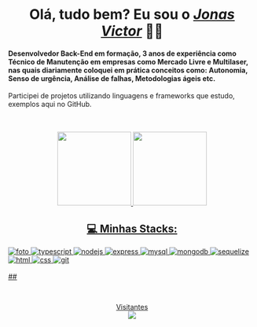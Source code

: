  <div>
   <h1 align="center">Olá, tudo bem? Eu sou o <a href="https://www.linkedin.com/in/jonas-paiva-23b172149/"><i>Jonas Victor</i></a> 🙋‍♂️</h1>                                      </div>
   
   #### Desenvolvedor Back-End em formação, 3 anos de experiência como Técnico de Manutenção em empresas como Mercado Livre e Multilaser, nas quais diariamente coloquei em prática conceitos como: Autonomia, Senso de urgência, Análise de falhas, Metodologias ágeis etc.
   Participei de projetos utilizando linguagens e frameworks que estudo, exemplos aqui no GitHub.

<br>

<div align="center">
   <br>
  <a href="https://github.com/Jonas-Victor950">
  <img height="150em" src="https://github-readme-stats.vercel.app/api?username=Jonas-Victor950&show_icons=true&theme=onedark&include_all_commits=true&count_private=true"/>
  <img height="150em" src="https://github-readme-stats.vercel.app/api/top-langs/?username=Jonas-Victor950&layout=compact&langs_count=7&theme=onedark"/>
</div>

<div >
  <h2 align="center" >💻  Minhas Stacks:</H2>
<img src="https://img.shields.io/badge/JavaScript-323330?style=for-the-badge&logo=javascript&logoColor=F7DF1E" alt="foto">
<img src="https://img.shields.io/badge/TypeScript-007ACC?style=for-the-badge&logo=typescript&logoColor=white" alt="typescript">
<img src="https://img.shields.io/badge/Node.js-43853D?style=for-the-badge&logo=node.js&logoColor=white" alt="nodejs">
<img src="https://img.shields.io/badge/Express.js-404D59?style=for-the-badge" alt="express">  
<img src="https://img.shields.io/badge/MySQL-005C84?style=for-the-badge&logo=mysql&logoColor=white" alt="mysql">
 <img src="https://img.shields.io/badge/MongoDB-4EA94B?style=for-the-badge&logo=mongodb&logoColor=white" alt="mongodb">
  <img src="https://img.shields.io/badge/Sequelize-52B0E7?style=for-the-badge&logo=Sequelize&logoColor=white" alt="sequelize">
   <img src="https://img.shields.io/badge/HTML-239120?style=for-the-badge&logo=html5&logoColor=white" alt="html">
    <img src="https://img.shields.io/badge/CSS-239120?&style=for-the-badge&logo=css3&logoColor=white" alt="css">
     <img src="https://img.shields.io/badge/GIT-E44C30?style=for-the-badge&logo=git&logoColor=white" alt="git">
</div>
 
       
</div>
   
  
  
<br>  
 ##

 <br> <p align="center"> 
  Visitantes<br>
  <img src="https://profile-counter.glitch.me/Jonas-Victor950/count.svg" />
</p>
 
 
 
 
       
     
